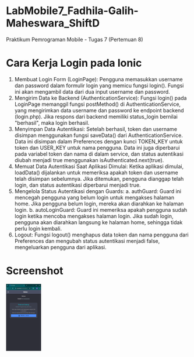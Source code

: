 # LabMobile7_Fadhila-Galih-Maheswara_ShiftD
Praktikum Pemrograman Mobile - Tugas 7 (Pertemuan 8)

# Cara Kerja Login pada Ionic
1. Membuat Login Form (LoginPage): Pengguna memasukkan username dan password dalam formulir login yang memicu fungsi login(). Fungsi ini akan mengambil data dari dua input username dan password.
2. Mengirim Data ke Backend (AuthenticationService): Fungsi login() pada LoginPage memanggil fungsi postMethod() di AuthenticationService, yang mengirimkan data username dan password ke endpoint backend (login.php). Jika respons dari backend memiliki status_login bernilai "berhasil", maka login berhasil.
3. Menyimpan Data Autentikasi: Setelah berhasil, token dan username disimpan menggunakan fungsi saveData() dari AuthenticationService. Data ini disimpan dalam Preferences dengan kunci TOKEN_KEY untuk token dan USER_KEY untuk nama pengguna. Data ini juga diperbarui pada variabel token dan nama di dalam service, dan status autentikasi diubah menjadi true menggunakan isAuthenticated.next(true).
4. Memuat Data Autentikasi Saat Aplikasi Dimulai: Ketika aplikasi dimulai, loadData() dijalankan untuk memeriksa apakah token dan username telah disimpan sebelumnya. Jika ditemukan, pengguna dianggap telah login, dan status autentikasi diperbarui menjadi true.
5. Mengelola Status Autentikasi dengan Guards:
   a. authGuard: Guard ini mencegah pengguna yang belum login untuk mengakses halaman home. Jika pengguna belum login, mereka akan diarahkan ke halaman login.
   b. autoLoginGuard: Guard ini memeriksa apakah pengguna sudah login ketika mencoba mengakses halaman login. Jika sudah login, pengguna akan diarahkan langsung ke halaman home, sehingga tidak perlu login kembali.
7. Logout: Fungsi logout() menghapus data token dan nama pengguna dari Preferences dan mengubah status autentikasi menjadi false, mengeluarkan pengguna dari aplikasi.

# Screenshot
<div style="display: flex; justify-content: space-between;">
  <img src="src/assets/SS/Screenshot 2024-10-24 212755.png" width="19%">
</div>
